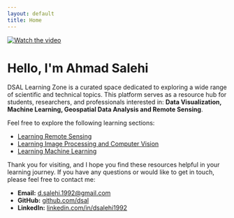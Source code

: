 ```yaml
---
layout: default
title: Home
---
```


[![Watch the video](https://img.youtube.com/vi/cecBMwx-_dc/hqdefault.jpg)](https://www.youtube.com/watch?v=cecBMwx-_dc)

# Hello, I'm **Ahmad Salehi**

DSAL Learning Zone is a curated space dedicated to exploring a wide range of scientific and technical topics. This platform serves as a resource hub for students, researchers, and professionals interested in: **Data Visualization, Machine Learning, Geospatial Data Analysis and Remote Sensing**.

Feel free to explore the following learning sections:
- [Learning Remote Sensing](/rs)
- [Learning Image Processing and Computer Vision](/opencv)
- [Learning Machine Learning](/ml)

Thank you for visiting, and I hope you find these resources helpful in your learning journey.
If you have any questions or would like to get in touch, please feel free to contact me:
- **Email:** [d.salehi.1992@gmail.com](mailto:d.salehi.1992@gmail.com)
- **GitHub:** [github.com/dsal](https://github.com/dsal)
- **LinkedIn:** [linkedin.com/in/dsalehi1992](https://www.linkedin.com/in/dsalehi1992/)
